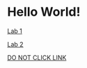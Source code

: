 # Hello World!


[Lab 1](https://joeyedmo.github.io/CSE15l_lab_report_1/PA1.html)

[Lab 2](https://joeyedmo.github.io/CSE15l_lab_report_1/PA2.html)

[DO NOT CLICK LINK](https://www.youtube.com/watch?v=dQw4w9WgXcQ)
